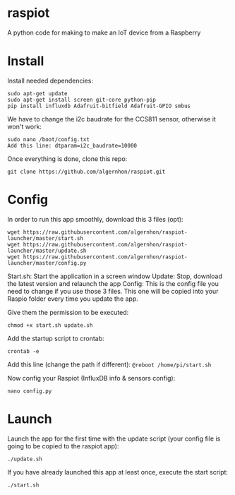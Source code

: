 # raspiot
A python code for making to make an IoT device from a Raspberry

# Install
Install needed dependencies:
```
sudo apt-get update
sudo apt-get install screen git-core python-pip
pip install influxdb Adafruit-bitfield Adafruit-GPIO smbus
```

We have to change the i2c baudrate for the CCS811 sensor, otherwise it won't work:
```
sudo nano /boot/config.txt
Add this line: dtparam=i2c_baudrate=10000
```

Once everything is done, clone this repo:
```
git clone https://github.com/algernhon/raspiot.git
```

# Config 
In order to run this app smoothly, download this 3 files (opt):
```
wget https://raw.githubusercontent.com/algernhon/raspiot-launcher/master/start.sh
wget https://raw.githubusercontent.com/algernhon/raspiot-launcher/master/update.sh
wget https://raw.githubusercontent.com/algernhon/raspiot-launcher/master/config.py
```

Start.sh: Start the application in a screen window
Update: Stop, download the latest version and relaunch the app
Config: This is the config file you need to change if you use those 3 files. This one will be copied into your Raspio folder every time you update the app.

Give them the permission to be executed:
```
chmod +x start.sh update.sh
```

Add the startup script to crontab:
```
crontab -e
```
Add this line (change the path if different): `@reboot /home/pi/start.sh`

Now config your Raspiot (InfluxDB info & sensors config):
```
nano config.py
```

# Launch
Launch the app for the first time with the update script (your config file is going to be copied to the raspiot app): 
```
./update.sh
```

If you have already launched this app at least once, execute the start script:
```
./start.sh
```